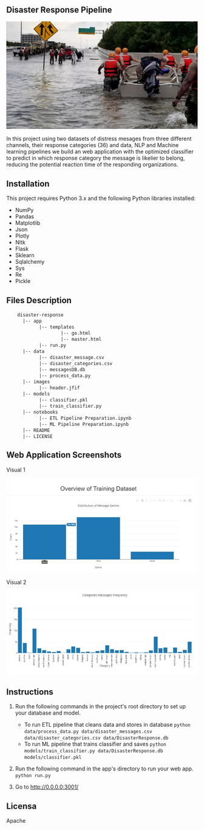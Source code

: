 ## Disaster Response Pipeline

![image info](./images/header.jfif)

In this project using two datasets of distress mesages from three different channels, their response categories (36) and data, NLP and Machine learning pipelines we build an web application with the optimized classifier to predict in which response category the message is likelier to belong, reducing the potential reaction time of the responding organizations.

## Installation

This project requires Python 3.x and the following Python libraries installed:

- NumPy
- Pandas
- Matplotlib
- Json
- Plotly
- Nltk
- Flask
- Sklearn
- Sqlalchemy
- Sys
- Re
- Pickle


## Files Description

        disaster-response
          |-- app
                |-- templates
                        |-- go.html
                        |-- master.html
                |-- run.py
          |-- data
                |-- disaster_message.csv
                |-- disaster_categories.csv
                |-- messagesDB.db
                |-- process_data.py
          |-- images
                |-- header.jfif
          |-- models
                |-- classifier.pkl
                |-- train_classifier.py
          |-- notebooks
                |-- ETL Pipeline Preparation.ipynb
                |-- ML Pipeline Preparation.ipynb
          |-- README
          |-- LICENSE

## Web Application Screenshots

Visual 1

![image info](./images/graph1.jpg)

Visual 2

![image info](./images/graph2.jpg)


## Instructions

1. Run the following commands in the project's root directory to set up your database and model.

    - To run ETL pipeline that cleans data and stores in database
        `python data/process_data.py data/disaster_messages.csv data/disaster_categories.csv data/DisasterResponse.db`
    - To run ML pipeline that trains classifier and saves
        `python models/train_classifier.py data/DisasterResponse.db models/classifier.pkl`

2. Run the following command in the app's directory to run your web app.
    `python run.py`

3. Go to http://0.0.0.0:3001/

## Licensa

Apache
